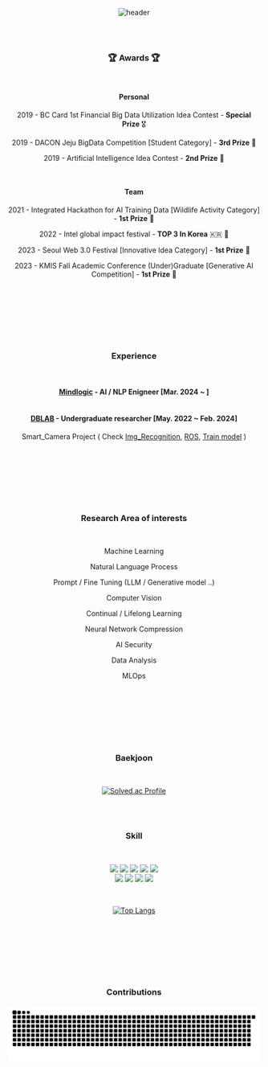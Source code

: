 <div align="center">
  
![header](https://capsule-render.vercel.app/api?type=waving&color=0:00B9FF,30:0068FF,100:814CF3&text=Hyunwoo%20Kim&fontColor=#02040A&animation=fadeIn&stroke=ADADAD)

<br/>
<br/>

### :trophy: Awards :trophy:

<br/>

#### Personal 

2019 - BC Card 1st Financial Big Data Utilization Idea Contest - **Special Prize** 🎖 <br/>

2019 - DACON Jeju BigData Competition [Student Category] - **3rd Prize** 🥉 <br/>

2019 - Artificial Intelligence Idea Contest - **2nd Prize** 🥈 <br/>

<br/>

#### Team

2021 - Integrated Hackathon for AI Training Data [Wildlife Activity Category] - **1st Prize** 🥇 <br/>

2022 - Intel global impact festival - **TOP 3 In Korea** :kr:  :medal_sports: <br/>

2023 - Seoul Web 3.0 Festival [Innovative Idea Category] - **1st Prize** 🥇 <br/>

2023 - KMIS Fall Academic Conference (Under)Graduate [Generative AI Competition] - **1st Prize** 🥇 <br/>



<br/>
<br/>

#

<br/>
<br/>

### Experience

<br/>

#### [Mindlogic](https://mindlogic.ai) - AI / NLP Enigneer [Mar. 2024 ~ ] <br/> <br/>

#### [DBLAB](https://sites.google.com/hanyang.ac.kr/dblab/home?authuser=0) - Undergraduate researcher [May. 2022 ~ Feb. 2024] 

Smart_Camera Project ( Check [Img_Recognition](https://github.com/hwk06023/Img_Recognition), [ROS](https://github.com/hwk06023/To-process.bag), [Train model](https://wandb.ai/hwk06023/train/runs/j9geyxnn/overview?workspace=user-hwk06023) )

<br/>
<br/>

#

<br/>
<br/>

### Research Area of interests

<br/>

Machine Learning

Natural Language Process

Prompt / Fine Tuning (LLM / Generative model ..)

Computer Vision

Continual / Lifelong Learning

Neural Network Compression

AI Security

Data Analysis

MLOps

<br/>
<br/>

#

<br/>
<br/>

### Baekjoon

<br/>

[![Solved.ac Profile](http://mazassumnida.wtf/api/v2/generate_badge?boj=hwk0602)](https://solved.ac/hwk0602/)

<br/>
<br/>

### Skill

<br/>

<img src="https://img.shields.io/badge/C-A8B9CC?style=flat-square&logo=c&logoColor=white"/></a> <img src="https://img.shields.io/badge/C%2B%2B-00599C?style=flat-square&logo=c%2B%2B&logoColor=white"/></a> <img src="https://img.shields.io/badge/Python-3766AB?style=flat-square&logo=Python&logoColor=white"/></a> <img src="https://img.shields.io/badge/OpenCV-5C3EE8?style=flat-square&logo=opencv&logoColor=white"/></a> <img src="https://img.shields.io/badge/ROS-22314E?style=flat-square&logo=ros&logoColor=white"/></a> <br/>
<img src="https://img.shields.io/badge/Pytorch-EE4C2C?style=flat-square&logo=pytorch&logoColor=white"/></a> <img src="https://img.shields.io/badge/Tensorflow-white?style=flat-square&logo=Tensorflow&logoColor=EE4C2C"/></a> <img src="https://img.shields.io/badge/Kubernetes-326CE5?style=flat-square&logo=kubernetes&logoColor=white"/></a> <img src="https://img.shields.io/badge/Docker-2496ED?style=flat-square&logo=Docker&logoColor=white"/></a>

<br/>

[![Top Langs](https://github-readme-stats.vercel.app/api/top-langs/?username=hwk06023&layout=compact)](https://github.com/anuraghazra/github-readme-stats)

<br/>
<br/>

#

<br/>
<br/>

### Contributions

<img src="https://github.com/hwk06023/hwk06023/blob/output/github-contribution-grid-snake.svg"/>

</div>
